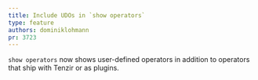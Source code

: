 ```yaml
---
title: Include UDOs in `show operators`
type: feature
authors: dominiklohmann
pr: 3723
---
```


`show operators` now shows user-defined operators in addition to operators
that ship with Tenzir or as plugins.
